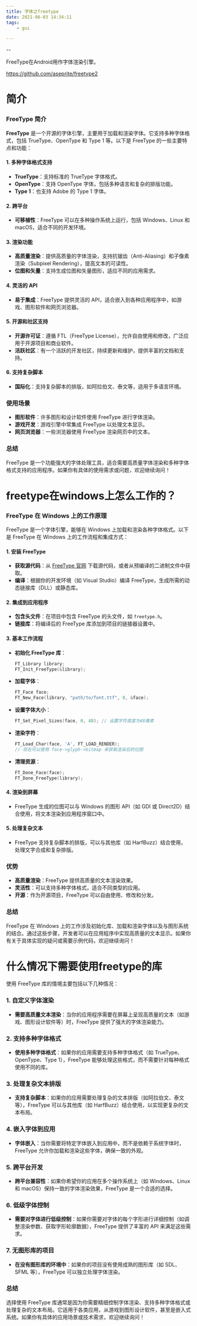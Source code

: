 ```yaml
---
title: 字体之freetype
date: 2021-06-03 14:34:11
tags:
	- gui

---
```


--

FreeType在Android用作字体渲染引擎。

https://github.com/aseprite/freetype2

# 简介

### FreeType 简介

**FreeType** 是一个开源的字体引擎，主要用于加载和渲染字体。它支持多种字体格式，包括 TrueType、OpenType 和 Type 1 等。以下是 FreeType 的一些主要特点和功能：

#### 1. **多种字体格式支持**
- **TrueType**：支持标准的 TrueType 字体格式。
- **OpenType**：支持 OpenType 字体，包括多种语言和复杂的排版功能。
- **Type 1**：也支持 Adobe 的 Type 1 字体。

#### 2. **跨平台**
- **可移植性**：FreeType 可以在多种操作系统上运行，包括 Windows、Linux 和 macOS，适合不同的开发环境。

#### 3. **渲染功能**
- **高质量渲染**：提供高质量的字体渲染，支持抗锯齿（Anti-Aliasing）和子像素渲染（Subpixel Rendering），提高文本的可读性。
- **位图和矢量**：支持生成位图和矢量图形，适应不同的应用需求。

#### 4. **灵活的 API**
- **易于集成**：FreeType 提供灵活的 API，适合嵌入到各种应用程序中，如游戏、图形软件和网页浏览器。

#### 5. **开源和社区支持**
- **开源许可证**：遵循 FTL（FreeType License），允许自由使用和修改，广泛应用于开源项目和商业软件。
- **活跃社区**：有一个活跃的开发社区，持续更新和维护，提供丰富的文档和支持。

#### 6. **支持复杂脚本**
- **国际化**：支持复杂脚本的排版，如阿拉伯文、泰文等，适用于多语言环境。

### 使用场景
- **图形软件**：许多图形和设计软件使用 FreeType 进行字体渲染。
- **游戏开发**：游戏引擎中常集成 FreeType 以处理文本显示。
- **网页浏览器**：一些浏览器使用 FreeType 渲染网页中的文本。

### 总结
FreeType 是一个功能强大的字体处理工具，适合需要高质量字体渲染和多种字体格式支持的应用程序。如果你有具体的使用需求或问题，欢迎继续询问！

# freetype在windows上怎么工作的？

### FreeType 在 Windows 上的工作原理

FreeType 是一个字体引擎，能够在 Windows 上加载和渲染各种字体格式。以下是 FreeType 在 Windows 上的工作流程和集成方式：

#### 1. **安装 FreeType**
   - **获取源代码**：从 [FreeType 官网](https://www.freetype.org/) 下载源代码，或者从预编译的二进制文件中获取。
   - **编译**：根据你的开发环境（如 Visual Studio）编译 FreeType，生成所需的动态链接库（DLL）或静态库。

#### 2. **集成到应用程序**
   - **包含头文件**：在项目中包含 FreeType 的头文件，如 `freetype.h`。
   - **链接库**：将编译后的 FreeType 库添加到项目的链接器设置中。

#### 3. **基本工作流程**
   - **初始化 FreeType 库**：
     ```c
     FT_Library library;
     FT_Init_FreeType(&library);
     ```

   - **加载字体**：
     ```c
     FT_Face face;
     FT_New_Face(library, "path/to/font.ttf", 0, &face);
     ```

   - **设置字体大小**：
     ```c
     FT_Set_Pixel_Sizes(face, 0, 48); // 设置字符高度为48像素
     ```

   - **渲染字符**：
     ```c
     FT_Load_Char(face, 'A', FT_LOAD_RENDER);
     // 现在可以使用 face->glyph->bitmap 来获取渲染后的位图
     ```

   - **清理资源**：
     ```c
     FT_Done_Face(face);
     FT_Done_FreeType(library);
     ```

#### 4. **渲染到屏幕**
   - FreeType 生成的位图可以与 Windows 的图形 API（如 GDI 或 Direct2D）结合使用，将文本渲染到应用程序窗口中。

#### 5. **处理复杂文本**
   - FreeType 支持复杂脚本的排版，可以与其他库（如 HarfBuzz）结合使用，处理文字合成和复杂排版。

### 优势
- **高质量渲染**：FreeType 提供高质量的文本渲染效果。
- **灵活性**：可以支持多种字体格式，适合不同类型的应用。
- **开源**：作为开源项目，FreeType 可以自由使用、修改和分发。

### 总结
FreeType 在 Windows 上的工作涉及初始化库、加载和渲染字体以及与图形系统的结合。通过这些步骤，开发者可以在应用程序中实现高质量的文本显示。如果你有关于具体实现的疑问或需要示例代码，欢迎继续询问！

# 什么情况下需要使用freetype的库

使用 FreeType 库的情境主要包括以下几种情况：

### 1. **自定义字体渲染**
- **需要高质量文本渲染**：当你的应用程序需要在屏幕上呈现高质量的文本（如游戏、图形设计软件等）时，FreeType 提供了强大的字体渲染能力。

### 2. **支持多种字体格式**
- **使用多种字体格式**：如果你的应用需要支持多种字体格式（如 TrueType、OpenType、Type 1），FreeType 能够处理这些格式，而不需要针对每种格式使用不同的库。

### 3. **处理复杂文本排版**
- **支持复杂脚本**：如果你的应用需要处理复杂的文本排版（如阿拉伯文、泰文等），FreeType 可以与其他库（如 HarfBuzz）结合使用，以实现更复杂的文本布局。

### 4. **嵌入字体到应用**
- **字体嵌入**：当你需要将特定字体嵌入到应用中，而不是依赖于系统字体时，FreeType 允许你加载和渲染这些字体，确保一致的外观。

### 5. **跨平台开发**
- **跨平台兼容性**：如果你希望你的应用在多个操作系统上（如 Windows、Linux 和 macOS）保持一致的字体渲染效果，FreeType 是一个合适的选择。

### 6. **低级字体控制**
- **需要对字体进行低级控制**：如果你需要对字体的每个字形进行详细控制（如调整渲染参数、获取字形轮廓数据），FreeType 提供了丰富的 API 来满足这些需求。

### 7. **无图形库的项目**
- **在没有图形库的环境中**：如果你的项目没有使用成熟的图形库（如 SDL、SFML 等），FreeType 可以独立处理字体渲染。

### 总结
选择使用 FreeType 库通常是因为你需要精细控制字体渲染、支持多种字体格式或处理复杂的文本布局。它适用于各类应用，从游戏到图形设计软件，甚至是嵌入式系统。如果你有具体的应用场景或技术需求，欢迎继续询问！